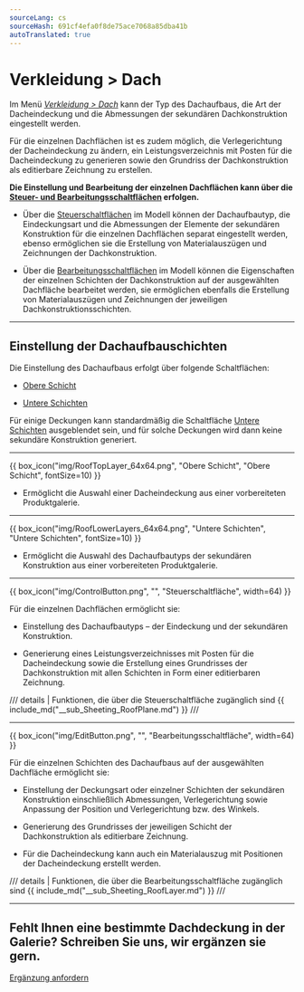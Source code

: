 ```yaml
---
sourceLang: cs
sourceHash: 691cf4efa0f8de75ace7068a85dba41b
autoTranslated: true
---
```


<h1>Verkleidung &gt; Dach</h1>

<p>Im Menü <u><i>Verkleidung &gt; Dach</i></u> kann der Typ des Dachaufbaus, die Art der Dacheindeckung und die Abmessungen der sekundären Dachkonstruktion eingestellt werden.</p>

<p>Für die einzelnen Dachflächen ist es zudem möglich, die Verlegerichtung der Dacheindeckung zu ändern, ein Leistungsverzeichnis mit Posten für die Dacheindeckung zu generieren sowie den Grundriss der Dachkonstruktion als editierbare Zeichnung zu erstellen.</p>

<p><b>Die Einstellung und Bearbeitung der einzelnen Dachflächen kann über die <u>Steuer- und Bearbeitungsschaltflächen</u> erfolgen.</b></p>

<ul>
  <li><p>Über die <u>Steuerschaltflächen</u> im Modell können der Dachaufbautyp, die Eindeckungsart und die Abmessungen der Elemente der sekundären Konstruktion für die einzelnen Dachflächen separat eingestellt werden, ebenso ermöglichen sie die Erstellung von Materialauszügen und Zeichnungen der Dachkonstruktion.</p></li>
  <li><p>Über die <u>Bearbeitungsschaltflächen</u> im Modell können die Eigenschaften der einzelnen Schichten der Dachkonstruktion auf der ausgewählten Dachfläche bearbeitet werden, sie ermöglichen ebenfalls die Erstellung von Materialauszügen und Zeichnungen der jeweiligen Dachkonstruktionsschichten.</p></li>
</ul>

<hr class="main"> <!-- Waagrechte Linie als Abschnittstrenner -->

<h2>Einstellung der Dachaufbauschichten</h2>
<p>Die Einstellung des Dachaufbaus erfolgt über folgende Schaltflächen:</p>

<ul>
  <li><p><u>Obere Schicht</u></p></li>
  <li><p><u>Untere Schichten</u></p></li>
</ul>

<p>
Für einige Deckungen kann standardmäßig die Schaltfläche <u>Untere Schichten</u> ausgeblendet sein, und für solche Deckungen wird dann keine sekundäre Konstruktion generiert.
</p>

<hr> <!-- Waagrechte Linie als Abschnittstrenner -->

{{ box_icon("img/RoofTopLayer_64x64.png", "Obere Schicht", "Obere Schicht", fontSize=10) }}
<ul>
  <li><p>Ermöglicht die Auswahl einer Dacheindeckung aus einer vorbereiteten Produktgalerie.</p></li>
</ul>

<hr> <!-- Waagrechte Linie als Abschnittstrenner -->

{{ box_icon("img/RoofLowerLayers_64x64.png", "Untere Schichten", "Untere Schichten", fontSize=10) }}
<ul>
  <li><p>Ermöglicht die Auswahl des Dachaufbautyps der sekundären Konstruktion aus einer vorbereiteten Produktgalerie.</p></li>
</ul>

<hr class="main"> <!-- Waagrechte Linie als Abschnittstrenner -->

{{ box_icon("img/ControlButton.png", "", "Steuerschaltfläche", width=64) }}

<p>Für die einzelnen Dachflächen ermöglicht sie:</p>

<ul>
  <li><p>Einstellung des Dachaufbautyps – der Eindeckung und der sekundären Konstruktion.</p></li>
  <li><p>Generierung eines Leistungsverzeichnisses mit Posten für die Dacheindeckung sowie die Erstellung eines Grundrisses der Dachkonstruktion mit allen Schichten in Form einer editierbaren Zeichnung.</p></li>
</ul>

/// details | Funktionen, die über die Steuerschaltfläche zugänglich sind
{{ include_md("__sub_Sheeting_RoofPlane.md") }}
///

<hr class="main"> <!-- Waagrechte Linie als Abschnittstrenner -->

{{ box_icon("img/EditButton.png", "", "Bearbeitungsschaltfläche", width=64) }}

<p>Für die einzelnen Schichten des Dachaufbaus auf der ausgewählten Dachfläche ermöglicht sie:</p>

<ul>
  <li><p>Einstellung der Deckungsart oder einzelner Schichten der sekundären Konstruktion einschließlich Abmessungen, Verlegerichtung sowie Anpassung der Position und Verlegerichtung bzw. des Winkels.</p></li>
  <li><p>Generierung des Grundrisses der jeweiligen Schicht der Dachkonstruktion als editierbare Zeichnung.</p></li>
  <li><p>Für die Dacheindeckung kann auch ein Materialauszug mit Positionen der Dacheindeckung erstellt werden.</p></li>
</ul>

/// details | Funktionen, die über die Bearbeitungsschaltfläche zugänglich sind
{{ include_md("__sub_Sheeting_RoofLayer.md") }}
///

<hr class="main"> <!-- Waagrechte Linie als Abschnittstrenner -->

<h2>Fehlt Ihnen eine bestimmte Dachdeckung in der Galerie? Schreiben Sie uns, wir ergänzen sie gern.</h2>
<a href="mailto:jiri.podval@histruct.com?subject=Frage zum HiStruct Gebäudekonfigurator" class="btn">
  Ergänzung anfordern
</a>

<!-- product: HiStruct Roofs -->